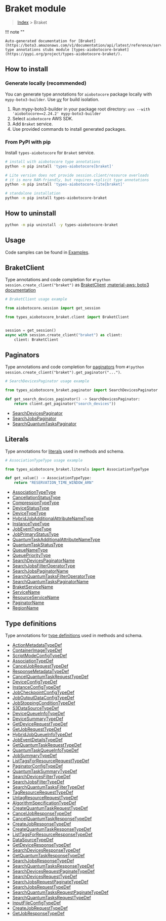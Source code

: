 # Braket module

> [Index](../README.md) > Braket


!!! note ""

    Auto-generated documentation for [Braket](https://boto3.amazonaws.com/v1/documentation/api/latest/reference/services/braket.html#braket)
    type annotations stubs module [types-aiobotocore-braket](https://pypi.org/project/types-aiobotocore-braket/).

## How to install

### Generate locally (recommended)

You can generate type annotations for `aiobotocore` package locally with `mypy-boto3-builder`.
Use [uv](https://docs.astral.sh/uv/getting-started/installation/) for build isolation.

1. Run mypy-boto3-builder in your package root directory: `uvx --with 'aiobotocore==2.24.2' mypy-boto3-builder`
1. Select `aiobotocore` AWS SDK.
1. Add `Braket` service.
1. Use provided commands to install generated packages.



### From PyPI with pip

Install `types-aiobotocore` for `Braket` service.

```bash
# install with aiobotocore type annotations
python -m pip install 'types-aiobotocore[braket]'

# Lite version does not provide session.client/resource overloads
# it is more RAM-friendly, but requires explicit type annotations
python -m pip install 'types-aiobotocore-lite[braket]'

# standalone installation
python -m pip install types-aiobotocore-braket
```



## How to uninstall

```bash
python -m pip uninstall -y types-aiobotocore-braket
```

## Usage

Code samples can be found in [Examples](./usage.md).

## BraketClient

Type annotations and code completion for  `#!python session.create_client("braket")` as [BraketClient](./client.md)
[:material-aws: boto3 documentation](https://boto3.amazonaws.com/v1/documentation/api/latest/reference/services/braket.html#Braket.Client)

```python
# BraketClient usage example

from aiobotocore.session import get_session

from types_aiobotocore_braket.client import BraketClient


session = get_session()
async with session.create_client("braket") as client:
    client: BraketClient
```


## Paginators

Type annotations and code completion for
[paginators](./paginators.md)
from `#!python session.create_client("braket").get_paginator("...")`.

```python
# SearchDevicesPaginator usage example

from types_aiobotocore_braket.paginator import SearchDevicesPaginator

def get_search_devices_paginator() -> SearchDevicesPaginator:
    return client.get_paginator("search_devices"))
```

- [SearchDevicesPaginator](./paginators.md#searchdevicespaginator)
- [SearchJobsPaginator](./paginators.md#searchjobspaginator)
- [SearchQuantumTasksPaginator](./paginators.md#searchquantumtaskspaginator)








## Literals

Type annotations for [literals](./literals.md) used in methods and schema.

```python
# AssociationTypeType usage example

from types_aiobotocore_braket.literals import AssociationTypeType

def get_value() -> AssociationTypeType:
    return "RESERVATION_TIME_WINDOW_ARN"
```

- [AssociationTypeType](./literals.md#associationtypetype)
- [CancellationStatusType](./literals.md#cancellationstatustype)
- [CompressionTypeType](./literals.md#compressiontypetype)
- [DeviceStatusType](./literals.md#devicestatustype)
- [DeviceTypeType](./literals.md#devicetypetype)
- [HybridJobAdditionalAttributeNameType](./literals.md#hybridjobadditionalattributenametype)
- [InstanceTypeType](./literals.md#instancetypetype)
- [JobEventTypeType](./literals.md#jobeventtypetype)
- [JobPrimaryStatusType](./literals.md#jobprimarystatustype)
- [QuantumTaskAdditionalAttributeNameType](./literals.md#quantumtaskadditionalattributenametype)
- [QuantumTaskStatusType](./literals.md#quantumtaskstatustype)
- [QueueNameType](./literals.md#queuenametype)
- [QueuePriorityType](./literals.md#queueprioritytype)
- [SearchDevicesPaginatorName](./literals.md#searchdevicespaginatorname)
- [SearchJobsFilterOperatorType](./literals.md#searchjobsfilteroperatortype)
- [SearchJobsPaginatorName](./literals.md#searchjobspaginatorname)
- [SearchQuantumTasksFilterOperatorType](./literals.md#searchquantumtasksfilteroperatortype)
- [SearchQuantumTasksPaginatorName](./literals.md#searchquantumtaskspaginatorname)
- [BraketServiceName](./literals.md#braketservicename)
- [ServiceName](./literals.md#servicename)
- [ResourceServiceName](./literals.md#resourceservicename)
- [PaginatorName](./literals.md#paginatorname)
- [RegionName](./literals.md#regionname)




## Type definitions

Type annotations for [type definitions](./type_defs.md) used in methods and schema.

- [ActionMetadataTypeDef](./type_defs.md#actionmetadatatypedef)
- [ContainerImageTypeDef](./type_defs.md#containerimagetypedef)
- [ScriptModeConfigTypeDef](./type_defs.md#scriptmodeconfigtypedef)
- [AssociationTypeDef](./type_defs.md#associationtypedef)
- [CancelJobRequestTypeDef](./type_defs.md#canceljobrequesttypedef)
- [ResponseMetadataTypeDef](./type_defs.md#responsemetadatatypedef)
- [CancelQuantumTaskRequestTypeDef](./type_defs.md#cancelquantumtaskrequesttypedef)
- [DeviceConfigTypeDef](./type_defs.md#deviceconfigtypedef)
- [InstanceConfigTypeDef](./type_defs.md#instanceconfigtypedef)
- [JobCheckpointConfigTypeDef](./type_defs.md#jobcheckpointconfigtypedef)
- [JobOutputDataConfigTypeDef](./type_defs.md#joboutputdataconfigtypedef)
- [JobStoppingConditionTypeDef](./type_defs.md#jobstoppingconditiontypedef)
- [S3DataSourceTypeDef](./type_defs.md#s3datasourcetypedef)
- [DeviceQueueInfoTypeDef](./type_defs.md#devicequeueinfotypedef)
- [DeviceSummaryTypeDef](./type_defs.md#devicesummarytypedef)
- [GetDeviceRequestTypeDef](./type_defs.md#getdevicerequesttypedef)
- [GetJobRequestTypeDef](./type_defs.md#getjobrequesttypedef)
- [HybridJobQueueInfoTypeDef](./type_defs.md#hybridjobqueueinfotypedef)
- [JobEventDetailsTypeDef](./type_defs.md#jobeventdetailstypedef)
- [GetQuantumTaskRequestTypeDef](./type_defs.md#getquantumtaskrequesttypedef)
- [QuantumTaskQueueInfoTypeDef](./type_defs.md#quantumtaskqueueinfotypedef)
- [JobSummaryTypeDef](./type_defs.md#jobsummarytypedef)
- [ListTagsForResourceRequestTypeDef](./type_defs.md#listtagsforresourcerequesttypedef)
- [PaginatorConfigTypeDef](./type_defs.md#paginatorconfigtypedef)
- [QuantumTaskSummaryTypeDef](./type_defs.md#quantumtasksummarytypedef)
- [SearchDevicesFilterTypeDef](./type_defs.md#searchdevicesfiltertypedef)
- [SearchJobsFilterTypeDef](./type_defs.md#searchjobsfiltertypedef)
- [SearchQuantumTasksFilterTypeDef](./type_defs.md#searchquantumtasksfiltertypedef)
- [TagResourceRequestTypeDef](./type_defs.md#tagresourcerequesttypedef)
- [UntagResourceRequestTypeDef](./type_defs.md#untagresourcerequesttypedef)
- [AlgorithmSpecificationTypeDef](./type_defs.md#algorithmspecificationtypedef)
- [CreateQuantumTaskRequestTypeDef](./type_defs.md#createquantumtaskrequesttypedef)
- [CancelJobResponseTypeDef](./type_defs.md#canceljobresponsetypedef)
- [CancelQuantumTaskResponseTypeDef](./type_defs.md#cancelquantumtaskresponsetypedef)
- [CreateJobResponseTypeDef](./type_defs.md#createjobresponsetypedef)
- [CreateQuantumTaskResponseTypeDef](./type_defs.md#createquantumtaskresponsetypedef)
- [ListTagsForResourceResponseTypeDef](./type_defs.md#listtagsforresourceresponsetypedef)
- [DataSourceTypeDef](./type_defs.md#datasourcetypedef)
- [GetDeviceResponseTypeDef](./type_defs.md#getdeviceresponsetypedef)
- [SearchDevicesResponseTypeDef](./type_defs.md#searchdevicesresponsetypedef)
- [GetQuantumTaskResponseTypeDef](./type_defs.md#getquantumtaskresponsetypedef)
- [SearchJobsResponseTypeDef](./type_defs.md#searchjobsresponsetypedef)
- [SearchQuantumTasksResponseTypeDef](./type_defs.md#searchquantumtasksresponsetypedef)
- [SearchDevicesRequestPaginateTypeDef](./type_defs.md#searchdevicesrequestpaginatetypedef)
- [SearchDevicesRequestTypeDef](./type_defs.md#searchdevicesrequesttypedef)
- [SearchJobsRequestPaginateTypeDef](./type_defs.md#searchjobsrequestpaginatetypedef)
- [SearchJobsRequestTypeDef](./type_defs.md#searchjobsrequesttypedef)
- [SearchQuantumTasksRequestPaginateTypeDef](./type_defs.md#searchquantumtasksrequestpaginatetypedef)
- [SearchQuantumTasksRequestTypeDef](./type_defs.md#searchquantumtasksrequesttypedef)
- [InputFileConfigTypeDef](./type_defs.md#inputfileconfigtypedef)
- [CreateJobRequestTypeDef](./type_defs.md#createjobrequesttypedef)
- [GetJobResponseTypeDef](./type_defs.md#getjobresponsetypedef)

